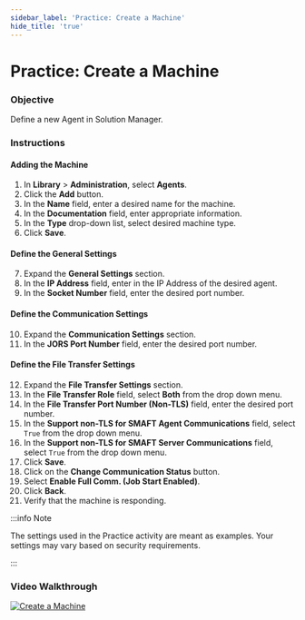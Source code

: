 ```yaml
---
sidebar_label: 'Practice: Create a Machine'
hide_title: 'true'
---
```


# Practice: Create a Machine

### Objective

Define a new Agent in Solution Manager.

### Instructions

#### Adding the Machine

1.	In **Library** > **Administration**, select **Agents**. 
2.	Click the **Add** button. 
3.	In the **Name** field, enter a desired name for the machine. 
4.	In the **Documentation** field, enter appropriate information.
5.	In the **Type** drop-down list, select desired machine type.
6.  Click **Save**.

#### Define the General Settings

7.  Expand the **General Settings** section.
8.	In the **IP Address** field, enter in the IP Address of the desired agent.
9.  In the **Socket Number** field, enter the desired port number.

#### Define the Communication Settings

10.	Expand the **Communication Settings** section.
11.	In the **JORS Port Number** field, enter the desired port number.

#### Define the File Transfer Settings

12.	Expand the **File Transfer Settings** section.
13.	In the **File Transfer Role** field, select **Both** from the drop down menu.
14. In the **File Transfer Port Number (Non-TLS)** field, enter the desired port number.
15. In the **Support non-TLS for SMAFT Agent Communications** field, select ```True``` from the drop down menu.
16. In the **Support non-TLS for SMAFT Server Communications** field, select ```True``` from the drop down menu.
17. Click **Save**.
18.	Click on the **Change Communication Status** button.
19. Select **Enable Full Comm. (Job Start Enabled)**.
20. Click **Back**. 
21. Verify that the machine is responding.

:::info Note

The settings used in the Practice activity are meant as examples. Your settings may vary based on security requirements.

:::

### Video Walkthrough

[![Create a Machine](../static/img/create-a-machine.png)](https://sma1980-my.sharepoint.com/:v:/g/personal/rweesner_smatechnologies_com/EQ42_awqYo9Inv3YznEcRB0BuPlNO_mniDo-eXd4ppXfzg?nav=eyJyZWZlcnJhbEluZm8iOnsicmVmZXJyYWxBcHAiOiJPbmVEcml2ZUZvckJ1c2luZXNzIiwicmVmZXJyYWxBcHBQbGF0Zm9ybSI6IldlYiIsInJlZmVycmFsTW9kZSI6InZpZXciLCJyZWZlcnJhbFZpZXciOiJNeUZpbGVzTGlua0NvcHkifX0&e=SSi1gF)
